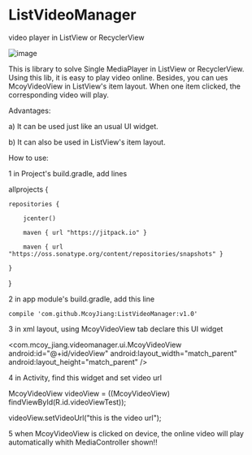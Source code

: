 # ListVideoManager
video player in ListView or RecyclerView

![image](https://github.com/McoyJiang/ListVideoManager/raw/master/IMAGES/listvideo2.gif)


This is library to solve Single MediaPlayer in ListView or RecyclerView.
Using this lib, it is easy to play video online. Besides, you can ues McoyVideoView in ListView's item layout.
When one item clicked, the corresponding video will play. 

Advantages:

a) It can be used just like an usual UI widget. 

b) It can also be used in ListView's item layout.

How to use:

1 in Project's build.gradle, add lines 

allprojects {

    repositories {
    
        jcenter()
        
        maven { url "https://jitpack.io" }
        
        maven { url "https://oss.sonatype.org/content/repositories/snapshots" }
        
    }
    
}


2 in app module's build.gradle, add this line

    compile 'com.github.McoyJiang:ListVideoManager:v1.0'
    

3 in xml layout, using McoyVideoView tab declare this UI widget

<com.mcoy_jiang.videomanager.ui.McoyVideoView
        android:id="@+id/videoView"
        android:layout_width="match_parent"
        android:layout_height="match_parent" />
        

4 in Activity, find this widget and set video url

McoyVideoView videoView = ((McoyVideoView) findViewById(R.id.videoViewTest));

videoView.setVideoUrl("this is the video url");


5 when McoyVideoView is clicked on device, the online video will play automatically whith MediaController shown!!
